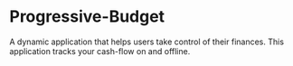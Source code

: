 # Progressive-Budget
A dynamic application that helps users take control of their finances. This application tracks your cash-flow on and offline. 
